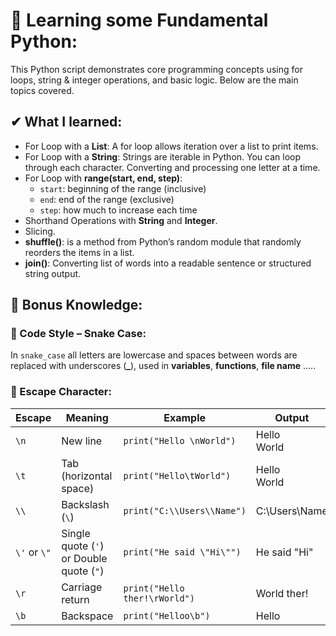 # 🧠 Learning some Fundamental Python:
This Python script demonstrates core programming concepts using for loops, string & integer operations, and basic logic. Below are the main topics covered.

## ✔ What I learned:
+ For Loop with a **List**: A for loop allows iteration over a list to print items.
+ For Loop with a **String**: Strings are iterable in Python. You can loop through each character. Converting and processing one letter at a time.
+ For Loop with **range(start, end, step)**:
  - `start`: beginning of the range (inclusive)
  - `end`: end of the range (exclusive)
  - `step`: how much to increase each time
+ Shorthand Operations with **String** and **Integer**.
+ Slicing.
+ **shuffle()**: is a method from Python’s random module that randomly reorders the items in a list. 
+ **join()**: Converting list of words into a readable sentence or structured string output.

## 📌 Bonus Knowledge:
### 🐍 Code Style – Snake Case:
In `snake_case` all letters are lowercase and spaces between words are replaced with underscores (**_**), used in **variables**, **functions**, **file name** ..... 

### 🧾 Escape Character:
| **Escape** | **Meaning**| **Example**| **Output** |
|--------|----------------------------|----------------------------------|--------------------|
| `\n`   | New line                   | `print("Hello \nWorld")`          | Hello <br>World   |
| `\t`   | Tab (horizontal space)     | `print("Hello\tWorld")`          | Hello  World       |
| `\\`   | Backslash (`\`)            | `print("C:\\Users\\Name")`       | C:\Users\Name      |
| `\'` or `\"`| Single quote (`'`) or Double quote (`"`) | `print("He said \"Hi\"")` | He said "Hi" |
| `\r`   | Carriage return            | `print("Hello ther!\rWorld")`          | World ther! |
| `\b`   | Backspace                  | `print("Helloo\b")`              | Hello  |

